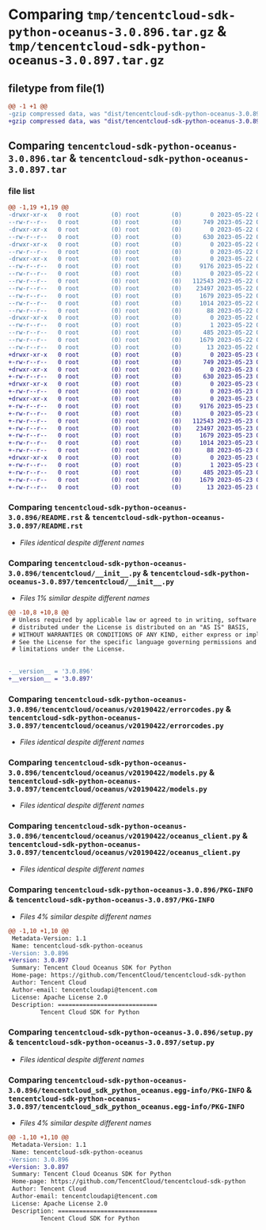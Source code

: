 # Comparing `tmp/tencentcloud-sdk-python-oceanus-3.0.896.tar.gz` & `tmp/tencentcloud-sdk-python-oceanus-3.0.897.tar.gz`

## filetype from file(1)

```diff
@@ -1 +1 @@
-gzip compressed data, was "dist/tencentcloud-sdk-python-oceanus-3.0.896.tar", last modified: Mon May 22 00:28:44 2023, max compression
+gzip compressed data, was "dist/tencentcloud-sdk-python-oceanus-3.0.897.tar", last modified: Tue May 23 02:27:56 2023, max compression
```

## Comparing `tencentcloud-sdk-python-oceanus-3.0.896.tar` & `tencentcloud-sdk-python-oceanus-3.0.897.tar`

### file list

```diff
@@ -1,19 +1,19 @@
-drwxr-xr-x   0 root         (0) root         (0)        0 2023-05-22 00:28:44.000000 tencentcloud-sdk-python-oceanus-3.0.896/
--rw-r--r--   0 root         (0) root         (0)      749 2023-05-22 00:28:44.000000 tencentcloud-sdk-python-oceanus-3.0.896/README.rst
-drwxr-xr-x   0 root         (0) root         (0)        0 2023-05-22 00:28:44.000000 tencentcloud-sdk-python-oceanus-3.0.896/tencentcloud/
--rw-r--r--   0 root         (0) root         (0)      630 2023-05-22 00:28:44.000000 tencentcloud-sdk-python-oceanus-3.0.896/tencentcloud/__init__.py
-drwxr-xr-x   0 root         (0) root         (0)        0 2023-05-22 00:28:44.000000 tencentcloud-sdk-python-oceanus-3.0.896/tencentcloud/oceanus/
--rw-r--r--   0 root         (0) root         (0)        0 2023-05-22 00:28:44.000000 tencentcloud-sdk-python-oceanus-3.0.896/tencentcloud/oceanus/__init__.py
-drwxr-xr-x   0 root         (0) root         (0)        0 2023-05-22 00:28:44.000000 tencentcloud-sdk-python-oceanus-3.0.896/tencentcloud/oceanus/v20190422/
--rw-r--r--   0 root         (0) root         (0)     9176 2023-05-22 00:28:44.000000 tencentcloud-sdk-python-oceanus-3.0.896/tencentcloud/oceanus/v20190422/errorcodes.py
--rw-r--r--   0 root         (0) root         (0)        0 2023-05-22 00:28:44.000000 tencentcloud-sdk-python-oceanus-3.0.896/tencentcloud/oceanus/v20190422/__init__.py
--rw-r--r--   0 root         (0) root         (0)   112543 2023-05-22 00:28:44.000000 tencentcloud-sdk-python-oceanus-3.0.896/tencentcloud/oceanus/v20190422/models.py
--rw-r--r--   0 root         (0) root         (0)    23497 2023-05-22 00:28:44.000000 tencentcloud-sdk-python-oceanus-3.0.896/tencentcloud/oceanus/v20190422/oceanus_client.py
--rw-r--r--   0 root         (0) root         (0)     1679 2023-05-22 00:28:44.000000 tencentcloud-sdk-python-oceanus-3.0.896/PKG-INFO
--rw-r--r--   0 root         (0) root         (0)     1014 2023-05-22 00:28:44.000000 tencentcloud-sdk-python-oceanus-3.0.896/setup.py
--rw-r--r--   0 root         (0) root         (0)       88 2023-05-22 00:28:44.000000 tencentcloud-sdk-python-oceanus-3.0.896/setup.cfg
-drwxr-xr-x   0 root         (0) root         (0)        0 2023-05-22 00:28:44.000000 tencentcloud-sdk-python-oceanus-3.0.896/tencentcloud_sdk_python_oceanus.egg-info/
--rw-r--r--   0 root         (0) root         (0)        1 2023-05-22 00:28:44.000000 tencentcloud-sdk-python-oceanus-3.0.896/tencentcloud_sdk_python_oceanus.egg-info/dependency_links.txt
--rw-r--r--   0 root         (0) root         (0)      485 2023-05-22 00:28:44.000000 tencentcloud-sdk-python-oceanus-3.0.896/tencentcloud_sdk_python_oceanus.egg-info/SOURCES.txt
--rw-r--r--   0 root         (0) root         (0)     1679 2023-05-22 00:28:44.000000 tencentcloud-sdk-python-oceanus-3.0.896/tencentcloud_sdk_python_oceanus.egg-info/PKG-INFO
--rw-r--r--   0 root         (0) root         (0)       13 2023-05-22 00:28:44.000000 tencentcloud-sdk-python-oceanus-3.0.896/tencentcloud_sdk_python_oceanus.egg-info/top_level.txt
+drwxr-xr-x   0 root         (0) root         (0)        0 2023-05-23 02:27:56.000000 tencentcloud-sdk-python-oceanus-3.0.897/
+-rw-r--r--   0 root         (0) root         (0)      749 2023-05-23 02:27:56.000000 tencentcloud-sdk-python-oceanus-3.0.897/README.rst
+drwxr-xr-x   0 root         (0) root         (0)        0 2023-05-23 02:27:56.000000 tencentcloud-sdk-python-oceanus-3.0.897/tencentcloud/
+-rw-r--r--   0 root         (0) root         (0)      630 2023-05-23 02:27:56.000000 tencentcloud-sdk-python-oceanus-3.0.897/tencentcloud/__init__.py
+drwxr-xr-x   0 root         (0) root         (0)        0 2023-05-23 02:27:56.000000 tencentcloud-sdk-python-oceanus-3.0.897/tencentcloud/oceanus/
+-rw-r--r--   0 root         (0) root         (0)        0 2023-05-23 02:27:56.000000 tencentcloud-sdk-python-oceanus-3.0.897/tencentcloud/oceanus/__init__.py
+drwxr-xr-x   0 root         (0) root         (0)        0 2023-05-23 02:27:56.000000 tencentcloud-sdk-python-oceanus-3.0.897/tencentcloud/oceanus/v20190422/
+-rw-r--r--   0 root         (0) root         (0)     9176 2023-05-23 02:27:56.000000 tencentcloud-sdk-python-oceanus-3.0.897/tencentcloud/oceanus/v20190422/errorcodes.py
+-rw-r--r--   0 root         (0) root         (0)        0 2023-05-23 02:27:56.000000 tencentcloud-sdk-python-oceanus-3.0.897/tencentcloud/oceanus/v20190422/__init__.py
+-rw-r--r--   0 root         (0) root         (0)   112543 2023-05-23 02:27:56.000000 tencentcloud-sdk-python-oceanus-3.0.897/tencentcloud/oceanus/v20190422/models.py
+-rw-r--r--   0 root         (0) root         (0)    23497 2023-05-23 02:27:56.000000 tencentcloud-sdk-python-oceanus-3.0.897/tencentcloud/oceanus/v20190422/oceanus_client.py
+-rw-r--r--   0 root         (0) root         (0)     1679 2023-05-23 02:27:56.000000 tencentcloud-sdk-python-oceanus-3.0.897/PKG-INFO
+-rw-r--r--   0 root         (0) root         (0)     1014 2023-05-23 02:27:56.000000 tencentcloud-sdk-python-oceanus-3.0.897/setup.py
+-rw-r--r--   0 root         (0) root         (0)       88 2023-05-23 02:27:56.000000 tencentcloud-sdk-python-oceanus-3.0.897/setup.cfg
+drwxr-xr-x   0 root         (0) root         (0)        0 2023-05-23 02:27:56.000000 tencentcloud-sdk-python-oceanus-3.0.897/tencentcloud_sdk_python_oceanus.egg-info/
+-rw-r--r--   0 root         (0) root         (0)        1 2023-05-23 02:27:56.000000 tencentcloud-sdk-python-oceanus-3.0.897/tencentcloud_sdk_python_oceanus.egg-info/dependency_links.txt
+-rw-r--r--   0 root         (0) root         (0)      485 2023-05-23 02:27:56.000000 tencentcloud-sdk-python-oceanus-3.0.897/tencentcloud_sdk_python_oceanus.egg-info/SOURCES.txt
+-rw-r--r--   0 root         (0) root         (0)     1679 2023-05-23 02:27:56.000000 tencentcloud-sdk-python-oceanus-3.0.897/tencentcloud_sdk_python_oceanus.egg-info/PKG-INFO
+-rw-r--r--   0 root         (0) root         (0)       13 2023-05-23 02:27:56.000000 tencentcloud-sdk-python-oceanus-3.0.897/tencentcloud_sdk_python_oceanus.egg-info/top_level.txt
```

### Comparing `tencentcloud-sdk-python-oceanus-3.0.896/README.rst` & `tencentcloud-sdk-python-oceanus-3.0.897/README.rst`

 * *Files identical despite different names*

### Comparing `tencentcloud-sdk-python-oceanus-3.0.896/tencentcloud/__init__.py` & `tencentcloud-sdk-python-oceanus-3.0.897/tencentcloud/__init__.py`

 * *Files 1% similar despite different names*

```diff
@@ -10,8 +10,8 @@
 # Unless required by applicable law or agreed to in writing, software
 # distributed under the License is distributed on an "AS IS" BASIS,
 # WITHOUT WARRANTIES OR CONDITIONS OF ANY KIND, either express or implied.
 # See the License for the specific language governing permissions and
 # limitations under the License.
 
 
-__version__ = '3.0.896'
+__version__ = '3.0.897'
```

### Comparing `tencentcloud-sdk-python-oceanus-3.0.896/tencentcloud/oceanus/v20190422/errorcodes.py` & `tencentcloud-sdk-python-oceanus-3.0.897/tencentcloud/oceanus/v20190422/errorcodes.py`

 * *Files identical despite different names*

### Comparing `tencentcloud-sdk-python-oceanus-3.0.896/tencentcloud/oceanus/v20190422/models.py` & `tencentcloud-sdk-python-oceanus-3.0.897/tencentcloud/oceanus/v20190422/models.py`

 * *Files identical despite different names*

### Comparing `tencentcloud-sdk-python-oceanus-3.0.896/tencentcloud/oceanus/v20190422/oceanus_client.py` & `tencentcloud-sdk-python-oceanus-3.0.897/tencentcloud/oceanus/v20190422/oceanus_client.py`

 * *Files identical despite different names*

### Comparing `tencentcloud-sdk-python-oceanus-3.0.896/PKG-INFO` & `tencentcloud-sdk-python-oceanus-3.0.897/PKG-INFO`

 * *Files 4% similar despite different names*

```diff
@@ -1,10 +1,10 @@
 Metadata-Version: 1.1
 Name: tencentcloud-sdk-python-oceanus
-Version: 3.0.896
+Version: 3.0.897
 Summary: Tencent Cloud Oceanus SDK for Python
 Home-page: https://github.com/TencentCloud/tencentcloud-sdk-python
 Author: Tencent Cloud
 Author-email: tencentcloudapi@tencent.com
 License: Apache License 2.0
 Description: ============================
         Tencent Cloud SDK for Python
```

### Comparing `tencentcloud-sdk-python-oceanus-3.0.896/setup.py` & `tencentcloud-sdk-python-oceanus-3.0.897/setup.py`

 * *Files identical despite different names*

### Comparing `tencentcloud-sdk-python-oceanus-3.0.896/tencentcloud_sdk_python_oceanus.egg-info/PKG-INFO` & `tencentcloud-sdk-python-oceanus-3.0.897/tencentcloud_sdk_python_oceanus.egg-info/PKG-INFO`

 * *Files 4% similar despite different names*

```diff
@@ -1,10 +1,10 @@
 Metadata-Version: 1.1
 Name: tencentcloud-sdk-python-oceanus
-Version: 3.0.896
+Version: 3.0.897
 Summary: Tencent Cloud Oceanus SDK for Python
 Home-page: https://github.com/TencentCloud/tencentcloud-sdk-python
 Author: Tencent Cloud
 Author-email: tencentcloudapi@tencent.com
 License: Apache License 2.0
 Description: ============================
         Tencent Cloud SDK for Python
```

